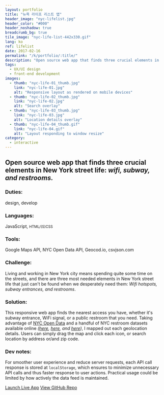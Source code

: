 ```yaml
---
layout: portfolio
title: "뉴욕 라이프 리스트 앱"
header_image: "nyc-lifelist.jpg"
header_color: "#000"
header_noshadow: true
breadcrumb_bg: true
tile_image: "nyc-life-list-442x330.gif"
lang: ko
ref: lifelist
date: 2017-02-16
permalink: "/k/portfolio/:title/"
description: "Open source web app that finds three crucial elements in New York street life: wifi, subway, and restrooms."
tags:
  - UX/UI design
  - front-end development
images:
  - thumb: "nyc-life-01_thumb.jpg"
    link: "nyc-life-01.jpg"
    alt: "Responsive layout as rendered on mobile devices"
  - thumb: "nyc-life-02_thumb.jpg"
    link: "nyc-life-02.jpg"
    alt: "Search overlay"
  - thumb: "nyc-life-03_thumb.jpg"
    link: "nyc-life-03.jpg"
    alt: "Location details overlay"
  - thumb: "nyc-life-04_thumb.gif"
    link: "nyc-life-04.gif"
    alt: "Layout responding to window resize"
category:
  - interactive
---
```

<section class="project-summary">
  <h1>Open source web app that finds three crucial elements in New York street life: <em>wifi, subway, and restrooms.</em></h1>
  <section class="info">
    <h3>Duties:</h3>
    <p>design, develop</p>
  </section>
  <section class="info">
    <h3>Languages:</h3>
    <p>JavaScript, <small>HTML/(S)CSS</small></p>
  </section>
  <section class="info">
    <h3>Tools:</h3>
    <p>Google Maps API, NYC Open Data API, Geocod.io, csvjson.com</p>
  </section>
  <section class="info">
    <h3>Challenge:</h3>
    <p>Living and working in New York city means spending quite some time on the streets, and there are three most needed elements in New York street life that just can't be found when we desperately need them: <em>Wifi hotspots, subway entrances, and restrooms</em>.
    </p>
  </section>
  <section class="info">
    <h3>Solution:</h3>
    <p>This responsive web app finds the nearest access you have, whether it's subway entrance, WiFi signal, or a public restroom that you need. Taking advantage of <a href="https://opendata.cityofnewyork.us/" target="_blank">NYC Open Data</a> and a handful of NYC restroom datasets available online <em>(<a href="http://www.toiletfinder.com/" target="_blank">here</a>, <a href="http://diaroogle.com/toilets" target="_blank">here</a>, and <a href="http://m3.mappler.net/nyrestroom/" target="_blank">here</a>)</em>, I mapped out each geolocation details. Users can simply drag the map and click each icon, or search location by address or/and zip code.
    </p>
  </section>
  <section class="info">
    <h3>Dev notes:</h3>
    <p>For smoother user experience and reduce server requests, each API call response is stored at <code>localStorage</code>, which ensures to minimize unnecessary API calls and thus faster response to user actions. Practical usage could be limited by how actively the data feed is maintained.
    </p>
  </section>
</section>

<div class="buttons">
  <span class="unselectable">
  <a href="https://baadaa.github.io/nyc-life-list/" title="Launch live app" target="_blank">Launch Live App</a></span>
  <span class="unselectable"><a href="https://github.com/baadaa/NYC-Life-List" title="GitHub repo" target="_blank">View GitHub Repo</a></span>
</div>
